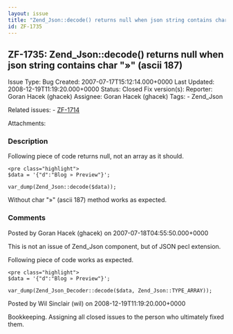 ```yaml
---
layout: issue
title: "Zend_Json::decode() returns null when json string contains char &quot;»&quot; (ascii 187)"
id: ZF-1735
---
```


ZF-1735: Zend\_Json::decode() returns null when json string contains char "»" (ascii 187)
-----------------------------------------------------------------------------------------

 Issue Type: Bug Created: 2007-07-17T15:12:14.000+0000 Last Updated: 2008-12-19T11:19:20.000+0000 Status: Closed Fix version(s): 
 Reporter:  Goran Hacek (ghacek)  Assignee:  Goran Hacek (ghacek)  Tags: - Zend\_Json
 
 Related issues: - [ZF-1714](/issues/browse/ZF-1714)
 
 Attachments: 
### Description

Following piece of code returns null, not an array as it should.

 
    <pre class="highlight">
    $data = '{"d":"Blog » Preview"}';
    
    var_dump(Zend_Json::decode($data));


Without char "»" (ascii 187) method works as expected.

 

 

### Comments

Posted by Goran Hacek (ghacek) on 2007-07-18T04:55:50.000+0000

This is not an issue of Zend\_Json component, but of JSON pecl extension.

Following piece of code works as expected.

 
    <pre class="highlight">
    $data = '{"d":"Blog » Preview"}';
    
    var_dump(Zend_Json_Decoder::decode($data, Zend_Json::TYPE_ARRAY));


 

 

Posted by Wil Sinclair (wil) on 2008-12-19T11:19:20.000+0000

Bookkeeping. Assigning all closed issues to the person who ultimately fixed them.

 

 
